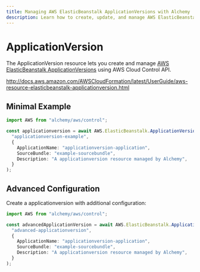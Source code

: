 ```yaml
---
title: Managing AWS ElasticBeanstalk ApplicationVersions with Alchemy
description: Learn how to create, update, and manage AWS ElasticBeanstalk ApplicationVersions using Alchemy Cloud Control.
---
```


# ApplicationVersion

The ApplicationVersion resource lets you create and manage [AWS ElasticBeanstalk ApplicationVersions](https://docs.aws.amazon.com/elasticbeanstalk/latest/userguide/) using AWS Cloud Control API.

http://docs.aws.amazon.com/AWSCloudFormation/latest/UserGuide/aws-resource-elasticbeanstalk-applicationversion.html

## Minimal Example

```ts
import AWS from "alchemy/aws/control";

const applicationversion = await AWS.ElasticBeanstalk.ApplicationVersion(
  "applicationversion-example",
  {
    ApplicationName: "applicationversion-application",
    SourceBundle: "example-sourcebundle",
    Description: "A applicationversion resource managed by Alchemy",
  }
);
```

## Advanced Configuration

Create a applicationversion with additional configuration:

```ts
import AWS from "alchemy/aws/control";

const advancedApplicationVersion = await AWS.ElasticBeanstalk.ApplicationVersion(
  "advanced-applicationversion",
  {
    ApplicationName: "applicationversion-application",
    SourceBundle: "example-sourcebundle",
    Description: "A applicationversion resource managed by Alchemy",
  }
);
```


